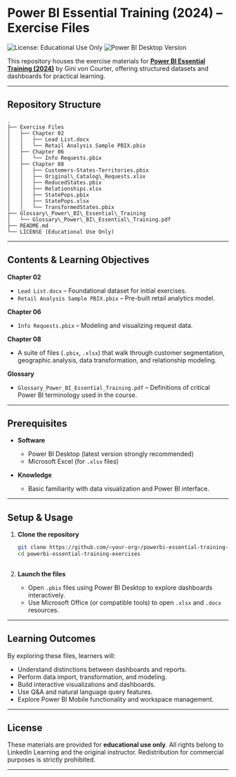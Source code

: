 

# Power BI Essential Training (2024) – Exercise Files

<!-- badges: start -->
![License: Educational Use Only](https://img.shields.io/badge/license-Educational%20Use%20Only-blue.svg)
![Power BI Desktop Version](https://img.shields.io/badge/Power%20BI-Desktop%20Latest-%230096c0.svg)
<!-- badges: end -->

This repository houses the exercise materials for [**Power BI Essential Training (2024)**](https://www.linkedin.com/learning/power-bi-essential-training-2024/) by Gini von Courter, offering structured datasets and dashboards for practical learning.

---

## Repository Structure

```
.
├── Exercise Files
│   ├── Chapter 02
│   │   ├── Lead List.docx
│   │   └── Retail Analysis Sample PBIX.pbix
│   ├── Chapter 06
│   │   └── Info Requests.pbix
│   ├── Chapter 08
│   │   ├── Customers-States-Territories.pbix
│   │   ├── Original\_Catalog\_Requests.xlsx
│   │   ├── ReducedStates.pbix
│   │   ├── Relationships.xlsx
│   │   ├── StatePops.pbix
│   │   ├── StatePops.xlsx
│   │   └── TransformedStates.pbix
├── Glossary\_Power\_BI\_Essential\_Training
│   └── Glossary\_Power\_BI\_Essential\_Training.pdf
├── README.md
└── LICENSE (Educational Use Only)
````




---

## Contents & Learning Objectives

**Chapter 02**
- `Lead List.docx` – Foundational dataset for initial exercises.  
- `Retail Analysis Sample PBIX.pbix` – Pre-built retail analytics model.

**Chapter 06**
- `Info Requests.pbix` – Modeling and visualizing request data.

**Chapter 08**
- A suite of files (`.pbix`, `.xlsx`) that walk through customer segmentation, geographic analysis, data transformation, and relationship modeling.

**Glossary**
- `Glossary_Power_BI_Essential_Training.pdf` – Definitions of critical Power BI terminology used in the course.

---

## Prerequisites

- **Software**  
  - Power BI Desktop (latest version strongly recommended)  
  - Microsoft Excel (for `.xlsx` files)

- **Knowledge**  
  - Basic familiarity with data visualization and Power BI interface.

---

## Setup & Usage

1. **Clone the repository**

   ```bash
   git clone https://github.com/<your-org>/powerbi-essential-training-exercises.git
   cd powerbi-essential-training-exercises
  
2. **Launch the files**

   * Open `.pbix` files using Power BI Desktop to explore dashboards interactively.
   * Use Microsoft Office (or compatible tools) to open `.xlsx` and `.docx` resources.

---

## Learning Outcomes

By exploring these files, learners will:

* Understand distinctions between dashboards and reports.
* Perform data import, transformation, and modeling.
* Build interactive visualizations and dashboards.
* Use Q\&A and natural language query features.
* Explore Power BI Mobile functionality and workspace management.

---

## License

These materials are provided for **educational use only**. All rights belong to LinkedIn Learning and the original instructor. Redistribution for commercial purposes is strictly prohibited.

---

